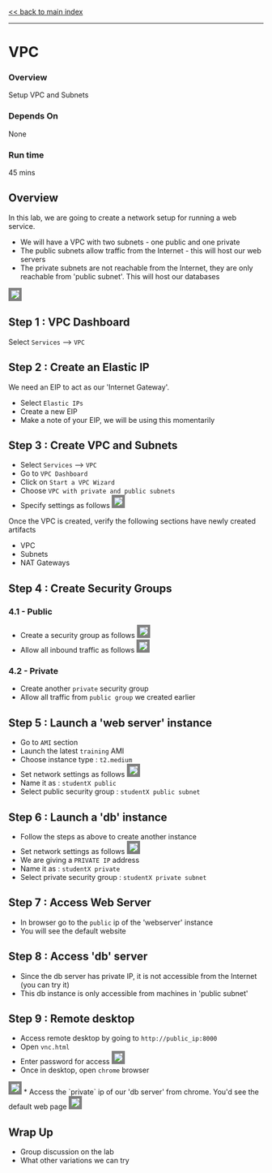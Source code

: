 <link rel='stylesheet' href='assets/css/main.css'/>

[<< back to main index](README.md)

---

# VPC

### Overview
Setup VPC and Subnets

### Depends On
None

### Run time
45 mins

## Overview
In this lab, we are going to create a network setup for running a web service.
* We will have a VPC with two subnets - one public and one private
* The public subnets allow traffic from the Internet - this will host our web servers
* The private subnets are not reachable from the Internet, they are only reachable from 'public subnet'.  This will host our databases

<img src="assets/images/architecture-webservice.png" style="border: 5px solid grey ; max-width:100%;" />


## Step 1 : VPC Dashboard
Select `Services` --> `VPC`

## Step 2 : Create an Elastic IP
We need an EIP to act as our 'Internet Gateway'.
* Select `Elastic IPs`
* Create a new EIP
* Make a note of your EIP, we will be using this momentarily


## Step 3 : Create VPC and Subnets
* Select `Services` --> `VPC`
* Go to `VPC Dashboard`
* Click on `Start a VPC Wizard`
* Choose `VPC with private and public subnets`
* Specify settings as follows
  <img src="assets/images/vpc1.png" style="border: 5px solid grey ; max-width:100%;" />

Once the VPC is created, verify the following sections have newly created artifacts
* VPC
* Subnets
* NAT Gateways

## Step 4 : Create Security Groups

### 4.1 - Public
* Create a security group as follows
  <img src="assets/images/security-group-1.png" style="border: 5px solid grey ; max-width:100%;" />
* Allow all inbound traffic as follows
  <img src="assets/images/security-group-2.png" style="border: 5px solid grey ; max-width:100%;" />

### 4.2 - Private
* Create another `private` security group
* Allow all traffic from `public group` we created earlier

## Step 5 : Launch a 'web server' instance
* Go to `AMI` section
* Launch the latest `training` AMI
* Choose instance type : `t2.medium`
* Set network settings as follows
  <img src="assets/images/vpc3.png" style="border: 5px solid grey ; max-width:100%;" />
* Name it as : `studentX public`
* Select public security group : `studentX public subnet`

## Step 6 : Launch a 'db' instance
* Follow the steps as above to create another instance
* Set network settings as follows
  <img src="assets/images/vpc4.png" style="border: 5px solid grey ; max-width:100%;" />
* We are giving a `PRIVATE IP` address
* Name it as : `studentX private`
* Select private security group : `studentX private subnet`

## Step 7 : Access Web Server
* In browser go to the `public` ip of the 'webserver' instance
* You will see the default website

## Step 8 : Access 'db' server
* Since the db server has private IP, it is not accessible from the Internet (you can try it)
* This db instance is only accessible from machines in 'public subnet'

## Step 9 : Remote desktop
* Access remote desktop by going to `http://public_ip:8000`
* Open `vnc.html`
* Enter password for access
  <img src="assets/images/vnc1.png" style="border: 5px solid grey ; max-width:100%;" />
* Once in desktop, open `chrome` browser  
 <img src="assets/images/vnc2.png" style="border: 5px solid grey ; max-width:100%;" />
* Access the `private` ip of our 'db server' from chrome.  You'd see the default web page  
 <img src="assets/images/vnc3.png" style="border: 5px solid grey ; max-width:100%;" />

## Wrap Up
* Group discussion on the lab
* What other variations we can try
